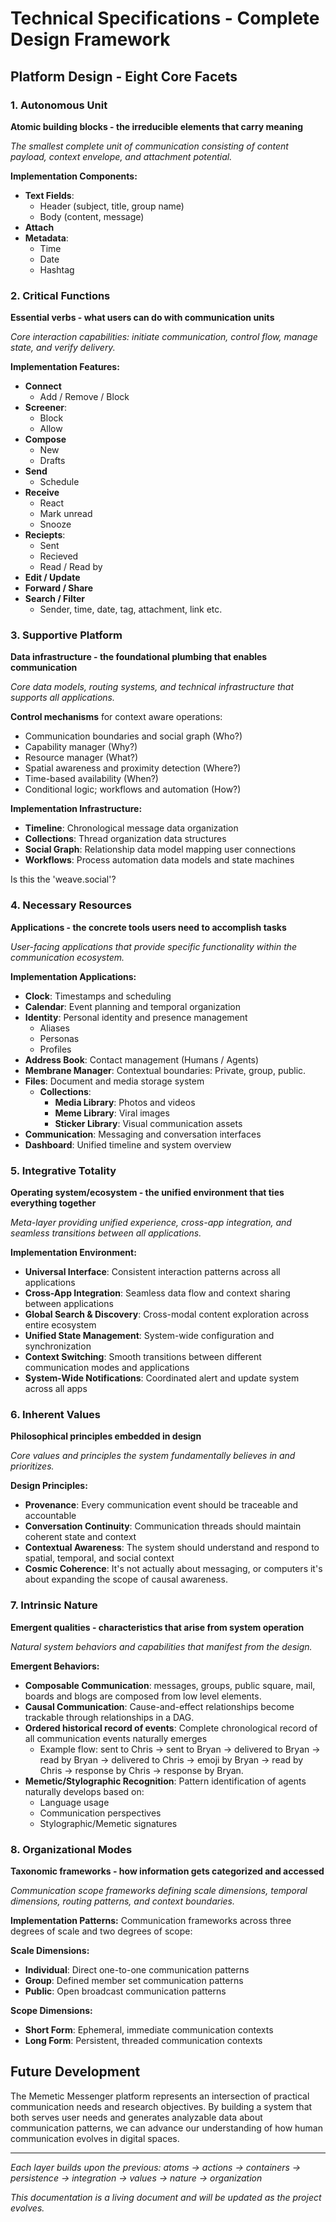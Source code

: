 # Technical Specifications - Complete Design Framework

## Platform Design - Eight Core Facets

### 1. Autonomous Unit
**Atomic building blocks - the irreducible elements that carry meaning**

*The smallest complete unit of communication consisting of content payload, context envelope, and attachment potential.*

**Implementation Components:**
- **Text Fields**:
  - Header (subject, title, group name)
  - Body (content, message)
- **Attach**
- **Metadata**:
  - Time
  - Date
  - Hashtag

### 2. Critical Functions
**Essential verbs - what users can do with communication units**

*Core interaction capabilities: initiate communication, control flow, manage state, and verify delivery.*

**Implementation Features:**
- **Connect**
  - Add / Remove / Block
- **Screener**:
  - Block
  - Allow
- **Compose**
  - New
  - Drafts
- **Send**
  - Schedule
- **Receive**
  - React
  - Mark unread
  - Snooze
- **Reciepts**:
  - Sent
  - Recieved
  - Read / Read by
- **Edit / Update**
- **Forward / Share**
- **Search / Filter**
  - Sender, time, date, tag, attachment, link etc.

### 3. Supportive Platform
**Data infrastructure - the foundational plumbing that enables communication**

*Core data models, routing systems, and technical infrastructure that supports all applications.*

**Control mechanisms** for context aware operations:
  - Communication boundaries and social graph (Who?)
  - Capability manager (Why?)
  - Resource manager (What?)
  - Spatial awareness and proximity detection (Where?)
  - Time-based availability (When?)
  - Conditional logic; workflows and automation (How?)

**Implementation Infrastructure:**
- **Timeline**: Chronological message data organization
- **Collections**: Thread organization data structures
- **Social Graph**: Relationship data model mapping user connections
- **Workflows**: Process automation data models and state machines

Is this the 'weave.social'?

### 4. Necessary Resources
**Applications - the concrete tools users need to accomplish tasks**

*User-facing applications that provide specific functionality within the communication ecosystem.*

**Implementation Applications:**
- **Clock**: Timestamps and scheduling
- **Calendar**: Event planning and temporal organization
- **Identity**: Personal identity and presence management
  - Aliases
  - Personas
  - Profiles
- **Address Book**: Contact management (Humans / Agents)
- **Membrane Manager**: Contextual boundaries: Private, group, public. 
- **Files**: Document and media storage system
    - **Collections**:
      - **Media Library**: Photos and videos
      - **Meme Library**: Viral images
      - **Sticker Library**: Visual communication assets
- **Communication**: Messaging and conversation interfaces
- **Dashboard**: Unified timeline and system overview

### 5. Integrative Totality
**Operating system/ecosystem - the unified environment that ties everything together**

*Meta-layer providing unified experience, cross-app integration, and seamless transitions between all applications.*

**Implementation Environment:**
- **Universal Interface**: Consistent interaction patterns across all applications
- **Cross-App Integration**: Seamless data flow and context sharing between applications
- **Global Search & Discovery**: Cross-modal content exploration across entire ecosystem
- **Unified State Management**: System-wide configuration and synchronization
- **Context Switching**: Smooth transitions between different communication modes and applications
- **System-Wide Notifications**: Coordinated alert and update system across all apps

### 6. Inherent Values
**Philosophical principles embedded in design**

*Core values and principles the system fundamentally believes in and prioritizes.*

**Design Principles:**
- **Provenance**: Every communication event should be traceable and accountable
- **Conversation Continuity**: Communication threads should maintain coherent state and context
- **Contextual Awareness**: The system should understand and respond to spatial, temporal, and social context
- **Cosmic Coherence**: It's not actually about messaging, or computers it's about expanding the scope of causal awareness. 

### 7. Intrinsic Nature
**Emergent qualities - characteristics that arise from system operation**

*Natural system behaviors and capabilities that manifest from the design.*

**Emergent Behaviors:**
- **Composable Communication**: messages, groups, public square, mail, boards and blogs are composed from low level elements.
- **Causal Communication**: Cause-and-effect relationships become trackable through relationships in a DAG.
- **Ordered historical record of events**: Complete chronological record of all communication events naturally emerges
  - Example flow: sent to Chris → sent to Bryan → delivered to Bryan → read by Bryan → delivered to Chris → emoji by Bryan → read by Chris → response by Chris → response by Bryan.
- **Memetic/Stylographic Recognition**: Pattern identification of agents naturally develops based on:
  - Language usage
  - Communication perspectives
  - Stylographic/Memetic signatures

### 8. Organizational Modes
**Taxonomic frameworks - how information gets categorized and accessed**

*Communication scope frameworks defining scale dimensions, temporal dimensions, routing patterns, and context boundaries.*

**Implementation Patterns:**
Communication frameworks across three degrees of scale and two degrees of scope:

**Scale Dimensions:**
- **Individual**: Direct one-to-one communication patterns
- **Group**: Defined member set communication patterns
- **Public**: Open broadcast communication patterns

**Scope Dimensions:**
- **Short Form**: Ephemeral, immediate communication contexts
- **Long Form**: Persistent, threaded communication contexts


## Future Development

The Memetic Messenger platform represents an intersection of practical communication needs and research objectives. By building a system that both serves user needs and generates analyzable data about communication patterns, we can advance our understanding of how human communication evolves in digital spaces.

---

*Each layer builds upon the previous: atoms → actions → containers → persistence → integration → values → nature → organization*

*This documentation is a living document and will be updated as the project evolves.*